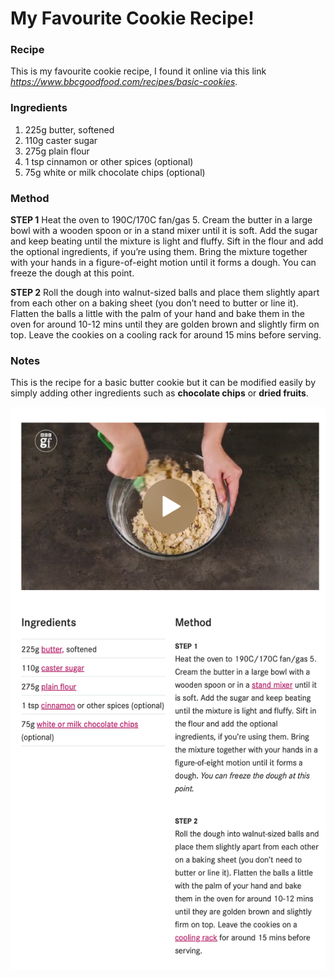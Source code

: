 # My Favourite Cookie Recipe!
### Recipe

This is my favourite cookie recipe, I found it online via this link *https://www.bbcgoodfood.com/recipes/basic-cookies*. 

### Ingredients
1. 225g butter, softened
2. 110g caster sugar
3. 275g plain flour
4. 1 tsp cinnamon or other spices (optional)
5. 75g white or milk chocolate chips (optional)

### Method
**STEP 1**
Heat the oven to 190C/170C fan/gas 5. Cream the butter in a large bowl with a wooden spoon or in a stand mixer until it is soft. Add the sugar and keep beating until the mixture is light and fluffy. Sift in the flour and add the optional ingredients, if you’re using them. Bring the mixture together with your hands in a figure-of-eight motion until it forms a dough. You can freeze the dough at this point.

**STEP 2**
Roll the dough into walnut-sized balls and place them slightly apart from each other on a baking sheet (you don’t need to butter or line it). Flatten the balls a little with the palm of your hand and bake them in the oven for around 10-12 mins until they are golden brown and slightly firm on top. Leave the cookies on a cooling rack for around 15 mins before serving.

### Notes
This is the recipe for a basic butter cookie but it can be modified easily by simply adding other ingredients such as **chocolate chips** or **dried fruits**.

![My Favourite Cookie Recipe!](recipe.png "Basic Cookie")

